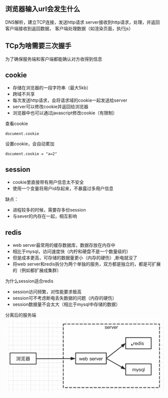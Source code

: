 
## 浏览器输入url会发生什么
DNS解析，建立TCP连接，发送http请求
server接收到http请求，处理，并返回客户端接收到返回数据，
客户端处理数据（如渲染页面，执行js）

## TCp为啥需要三次握手
为了确保服务端和客户端都能确认对方收得到信息

## cookie
- 存储在浏览器的一段字符串（最大5kb）
- 跨域不共享
- 每次发送http请求，会将请求域的cookie一起发送给server
- server可以修改cookie并返回给浏览器
- 浏览器中也可以通过javascript修改cookie（有限制）

查看cookie
```JS
document.cookie
```
设置cookie，会自动累加
```JS
document.cookie = "a=2"
```

## session
- cookie里直接带有用户信息太不安全
- 使用一个变量将用户id存起来，不暴露过多用户信息
  
缺点：
- 进程较多的时候，需要存多份session
- 与sever的内存在一起，相互影响

## redis
- web server最常用的缓存数据库，数据存放在内存中
- 相比于mysql，访问速度快（内柠和硬盘不是一个数量级的）
- 但是成本更高，可存储的数据量更小（内存的硬伤）,断电就没了
- 将web server和redis拆分为两个单独的服务，双方都是独立的，都是可扩展的（例如都扩展成集群）

为什么session适合redis
- session访问频繁，对性能要求极高
- session可不考虑断电丢失数据的问题（内存的硬伤）
- session数据量不会太大（相比于mysql中存储的数据）

分离后的服务端
![](public/server.png)